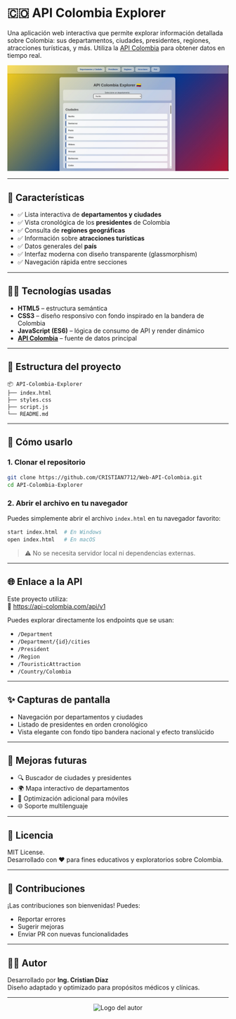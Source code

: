 # 🇨🇴 API Colombia Explorer

Una aplicación web interactiva que permite explorar información detallada sobre Colombia: sus departamentos, ciudades, presidentes, regiones, atracciones turísticas, y más. Utiliza la [API Colombia](https://api-colombia.com/) para obtener datos en tiempo real.

![Vista previa del proyecto](./assets/example.jpeg)

---

## 🚀 Características

- ✅ Lista interactiva de **departamentos y ciudades**
- ✅ Vista cronológica de los **presidentes** de Colombia
- ✅ Consulta de **regiones geográficas**
- ✅ Información sobre **atracciones turísticas**
- ✅ Datos generales del **país**
- ✅ Interfaz moderna con diseño transparente (glassmorphism)
- ✅ Navegación rápida entre secciones

---

## 🧑‍💻 Tecnologías usadas

- **HTML5** – estructura semántica
- **CSS3** – diseño responsivo con fondo inspirado en la bandera de Colombia
- **JavaScript (ES6)** – lógica de consumo de API y render dinámico
- **[API Colombia](https://api-colombia.com/)** – fuente de datos principal

---

## 📁 Estructura del proyecto

```
📦 API-Colombia-Explorer
├── index.html
├── styles.css
├── script.js
└── README.md
```

---

## 🔧 Cómo usarlo

### 1. Clonar el repositorio

```bash
git clone https://github.com/CRISTIAN7712/Web-API-Colombia.git
cd API-Colombia-Explorer
```

### 2. Abrir el archivo en tu navegador

Puedes simplemente abrir el archivo `index.html` en tu navegador favorito:

```bash
start index.html  # En Windows
open index.html   # En macOS
```

> ⚠️ No se necesita servidor local ni dependencias externas.

---

## 🌐 Enlace a la API

Este proyecto utiliza:  
🔗 https://api-colombia.com/api/v1

Puedes explorar directamente los endpoints que se usan:
- `/Department`
- `/Department/{id}/cities`
- `/President`
- `/Region`
- `/TouristicAttraction`
- `/Country/Colombia`

---

## ✨ Capturas de pantalla

- Navegación por departamentos y ciudades
- Listado de presidentes en orden cronológico
- Vista elegante con fondo tipo bandera nacional y efecto translúcido

---

## 📌 Mejoras futuras

- 🔍 Buscador de ciudades y presidentes
- 🌍 Mapa interactivo de departamentos
- 📱 Optimización adicional para móviles
- 🌐 Soporte multilenguaje

---

## 📄 Licencia

MIT License.  
Desarrollado con ❤️ para fines educativos y exploratorios sobre Colombia.

---

## 🤝 Contribuciones

¡Las contribuciones son bienvenidas! Puedes:
- Reportar errores
- Sugerir mejoras
- Enviar PR con nuevas funcionalidades

---

## 👨‍⚕️ Autor

Desarrollado por **Ing. Cristian Díaz**  
Diseño adaptado y optimizado para propósitos médicos y clínicas.

---

<p align="center">
  <img width="300" src="https://i.imgur.com/YYf2LgH.png" alt="Logo del autor">
</p>

